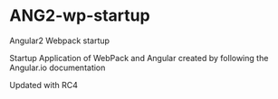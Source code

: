 # ANG2-wp-startup
Angular2 Webpack startup

Startup Application of WebPack and Angular created by following the Angular.io documentation

Updated with RC4